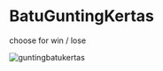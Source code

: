 # BatuGuntingKertas
choose for win / lose

![guntingbatukertas](https://user-images.githubusercontent.com/64458989/213400196-28345661-c813-44e6-b08d-0d3fa4e4f3d7.gif)
